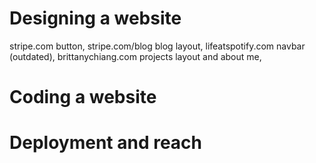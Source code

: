 # Designing a website

stripe.com button, stripe.com/blog blog layout, lifeatspotify.com navbar (outdated), brittanychiang.com projects layout and about me,

# Coding a website

# Deployment and reach
